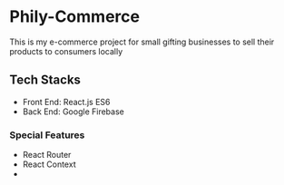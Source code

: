 # Phily-Commerce

This is my e-commerce project for small gifting businesses to sell their products to consumers locally

## Tech Stacks
- Front End: React.js ES6
- Back End: Google Firebase

### Special Features
- React Router
- React Context
- 
